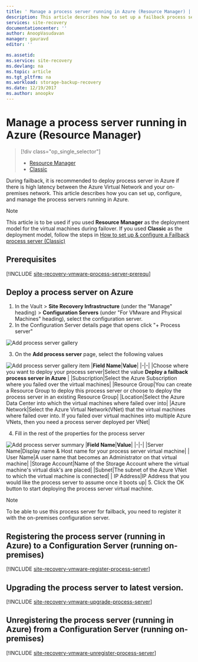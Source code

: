 ```yaml
---
title: ' Manage a process server running in Azure (Resource Manager) | Microsoft Docs'
description: This article describes how to set up a failback process server (Resource Manager) In Azure.
services: site-recovery
documentationcenter: ''
author: AnoopVasudavan
manager: gauravd
editor: ''

ms.assetid:
ms.service: site-recovery
ms.devlang: na
ms.topic: article
ms.tgt_pltfrm: na
ms.workload: storage-backup-recovery
ms.date: 12/19/2017
ms.author: anoopkv
---
```


# Manage a process server running in Azure (Resource Manager)
> [!div class="op_single_selector"]
> * [Resource Manager](./site-recovery-vmware-setup-azure-ps-resource-manager.md)
> * [Classic ](./site-recovery-vmware-setup-azure-ps-classic.md)

During failback, it is recommended to deploy process server in Azure if there is high latency between the Azure Virtual Network and your on-premises network. This article describes how you can set up, configure, and manage the process servers running in Azure.

> [!NOTE]
> This article is to be used if you used **Resource Manager** as the deployment model for the virtual machines during failover. If you used **Classic** as the deployment model, follow the steps in [How to set up & configure a Failback process server (Classic)](./site-recovery-vmware-setup-azure-ps-classic.md)

## Prerequisites

[!INCLUDE [site-recovery-vmware-process-server-prerequ](../../includes/site-recovery-vmware-azure-process-server-prereq.md)]

## Deploy a process server on Azure
1. In the Vault > **Site Recovery Infrastructure** (under the "Manage" heading) > **Configuration Servers** (under "For VMware and Physical Machines" heading), select the configuration server.
2. In the Configuration Server details page that opens click "+ Process server"

  ![Add process server gallery](./media/site-recovery-vmware-setup-azure-ps-arm/add-ps.png)

3.  On the **Add process server** page, select the following values

  ![Add process server gallery item](./media/site-recovery-vmware-setup-azure-ps-arm/add-ps-page-1.png)
|**Field Name**|**Value**|
|-|-|
|Choose where you want to deploy your process server|Select the value **Deploy a failback process server in Azure** |
|Subscription|Select the Azure Subscription where you failed over the virtual machines|
|Resource Group|You can create a Resource Group to deploy this process server or choose to deploy the process server in an existing Resource Group|
|Location|Select the Azure Data Center into which the virtual machines where failed over into|
|Azure Network|Select the Azure Virtual Network(VNet) that the virtual machines where failed over into. If you failed over virtual machines into multiple Azure VNets, then you need a process server deployed per VNet|

4. Fill in the rest of the properties for the process server

  ![Add process server summary](./media/site-recovery-vmware-setup-azure-ps-arm/add-ps-page-2.png)
|**Field Name**|**Value**|
|-|-|
|Server Name|Display name & Host name for your process server virtual machine|
| User Name|A user name that becomes an Administrator on that virtual machine|
|Storage Account|Name of the Storage Account where the virtual machine's virtual disk's are placed|
|Subnet|The subnet of the Azure VNet to which the virtual machine is connected|
| IP Address|IP Address that you would like the process server to assume once it boots up|
5. Click the OK button to start deploying the process server virtual machine.

> [!NOTE]
> To be able to use this process server for failback, you need to register it with the on-premises configuration server.

## Registering the process server (running in Azure) to a Configuration Server (running on-premises)

[!INCLUDE [site-recovery-vmware-register-process-server](../../includes/site-recovery-vmware-register-process-server.md)]

## Upgrading the process server to latest version.

[!INCLUDE [site-recovery-vmware-upgrade-process-server](../../includes/site-recovery-vmware-upgrade-process-server.md)]

## Unregistering the process server (running in Azure) from a Configuration Server (running on-premises)

[!INCLUDE [site-recovery-vmware-unregister-process-server](../../includes/site-recovery-vmware-unregister-process-server.md)]
